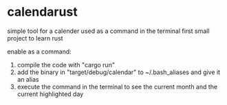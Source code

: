 # calendarust
simple tool for a calender used as a command in the terminal
first small project to learn rust

enable as a command:
1) compile the code with "cargo run"
2) add the binary in "target/debug/calendar" to ~/.bash_aliases and give it an alias
3) execute the command in the terminal to see the current month and the current highlighted day
